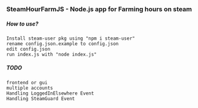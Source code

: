 <h3> SteamHourFarmJS - Node.js app for Farming hours on steam </h3>


<h5>How to use?</h5>

```
Install steam-user pkg using "npm i steam-user"
rename config.json.example to config.json
edit config.json
run index.js with "node index.js"
```
<h5>TODO</h5>

```
frontend or gui
multiple accounts
Handling LoggedInElsewhere Event
Handling SteamGuard Event
```

